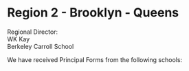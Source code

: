 # Region 2 - Brooklyn - Queens

Regional Director:\
WK Kay\
Berkeley Carroll School

We have received Principal Forms from the following schools:

